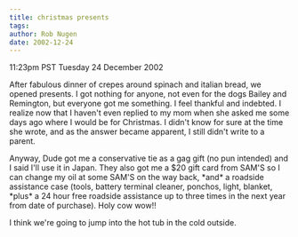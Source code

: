 ```yaml
---
title: christmas presents
tags: 
author: Rob Nugen
date: 2002-12-24
---
```


<p class=date>11:23pm PST Tuesday 24 December 2002</p>

<p>After fabulous dinner of crepes around spinach and italian bread,
we opened presents.  I got nothing for anyone, not even for the dogs
Bailey and Remington, but everyone got me something.  I feel thankful
and indebted.  I realize now that I haven't even replied to my mom
when she asked me some days ago where I would be for Christmas.  I
didn't know for sure at the time she wrote, and as the answer became
apparent, I still didn't write to a parent.</p>

<p>Anyway, Dude got me a conservative tie as a gag gift (no pun
intended) and I said I'll use it in Japan.  They also got me a $20
gift card from SAM'S so I can change my oil at some SAM'S on the way
back, *and* a roadside assistance case (tools, battery terminal
cleaner, ponchos, light, blanket, *plus* a 24 hour free roadside
assistance up to three times in the next year from date of purchase).
Holy cow wow!!</p>

<p>I think we're going to jump into the hot tub in the cold outside.</p>

